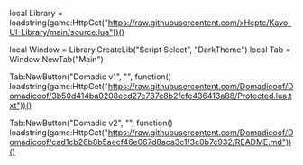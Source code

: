 local Library = loadstring(game:HttpGet("https://raw.githubusercontent.com/xHeptc/Kavo-UI-Library/main/source.lua"))()

local Window = Library.CreateLib("Script Select", "DarkTheme")
local Tab = Window:NewTab("Main")

Tab:NewButton("Domadic v1", "", function()
loadstring(game:HttpGet("https://raw.githubusercontent.com/Domadicoof/Domadicoof/3b50d414ba0208ecd27e787c8b2fcfe436413a88/Protected.lua.txt"))()

Tab:NewButton("Domadic v2", "", function()
loadstring(game:HttpGet("https://raw.githubusercontent.com/Domadicoof/Domadicoof/cad1cb26b8b5aecf46e067d8aca3c1f3c0b7c932/README.md"))()
